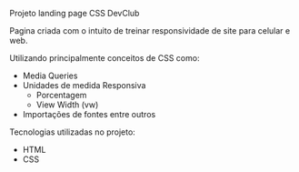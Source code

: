Projeto landing page CSS DevClub

Pagina criada com o intuito de treinar responsividade de site para celular e web.

Utilizando principalmente conceitos de CSS como:

- Media Queries 
- Unidades de medida Responsiva
    - Porcentagem
    - View Width (vw)
- Importações de fontes entre outros

Tecnologias utilizadas no projeto:

- HTML
- CSS